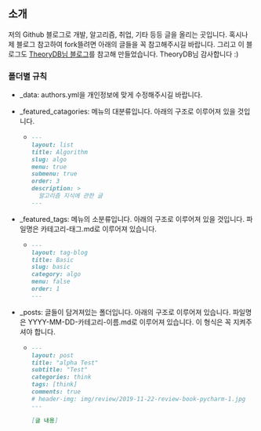 
## 소개

저의 Github 블로그로 개발, 알고리즘, 취업, 기타 등등 글을 올리는 곳입니다. 혹시나 제 블로그 참고하여 fork뜰려면 아래의 글들을 꼭 참고해주시길 바랍니다. 그리고 이 블로그도 <a href=" https://github.com/theorydb/theorydb.github.io ">TheoryDB님 블로그</a>를 참고해 만들었습니다. TheoryDB님 감사합니다 :)



### 폴더별 규칙

- _data: authors.yml을 개인정보에 맞게 수정해주시길 바랍니다.

- _featured_catagories: 메뉴의 대분류입니다. 아래의 구조로 이루어져 있을 것입니다.

  - ```markdown
    ---
    layout: list
    title: Algorithm
    slug: algo
    menu: true
    submenu: true
    order: 3
    description: >
      알고리즘 지식에 관한 글  
    ---
    
    ```

- _featured_tags:  메뉴의 소분류입니다. 아래의 구조로 이루어져 있을 것입니다. 파일명은 카테고리-태그.md로 이루어져 있습니다.

  - ```markdown
    ---
    layout: tag-blog
    title: Basic
    slug: basic
    category: algo
    menu: false
    order: 1
    ---
    
    ```

- _posts: 글들이 담겨져있는 폴더입니다. 아래의 구조로 이루어져 있습니다. 파일명은 YYYY-MM-DD-카테고리-이름.md로 이루어져 있습니다. 이 형식은 꼭 지켜주셔야 합니다.

  - ```markdown
    ---
    layout: post  
    title: "alpha Test"  
    subtitle: "Test"  
    categories: think  
    tags: [think]   
    comments: true  
    # header-img: img/review/2019-11-22-review-book-pycharm-1.jpg  
    ---
    
    [글 내용]
    
    ```



